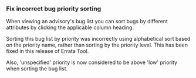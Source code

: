 ### Fix incorrect bug priority sorting

When viewing an advisory's bug list you can sort bugs by different attributes
by clicking the applicable column heading.

Sorting this bug list by priority was incorrectly using alphabetical sort
based on the priority name, rather than sorting by the priority level. This
has been fixed in this release of Errata Tool.

Also, 'unspecified' priority is now considered to be above 'low' priority when
sorting the bug list.

